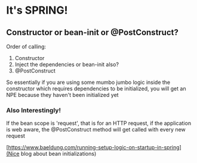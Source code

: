 # It's SPRING!

## Constructor or bean-init or @PostConstruct?

Order of calling:
1. Constructor
2. Inject the dependencies or bean-init also?
3. @PostConstruct

So essentially if you are using some mumbo jumbo logic inside the constructor which requires dependencies to be
initialized, you will get an NPE because they haven't been initialized yet

### Also Interestingly!
If the bean scope is 'request', that is for an HTTP request, if the application is web aware, the @PostConstruct 
method will get called with every new request

[https://www.baeldung.com/running-setup-logic-on-startup-in-spring](Nice blog about bean initializations)
